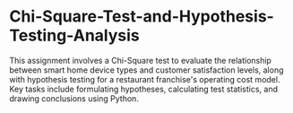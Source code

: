 # Chi-Square-Test-and-Hypothesis-Testing-Analysis
 This assignment involves a Chi-Square test to evaluate the relationship between smart home device types and customer satisfaction levels, along with hypothesis testing for a restaurant franchise's operating cost model. Key tasks include formulating hypotheses, calculating test statistics, and drawing conclusions using Python.
